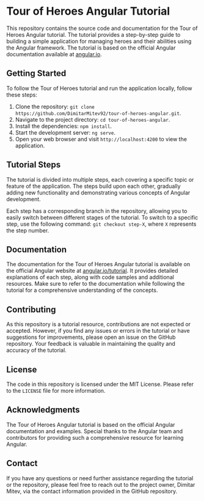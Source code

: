 # Tour of Heroes Angular Tutorial

This repository contains the source code and documentation for the Tour of Heroes Angular tutorial. The tutorial provides a step-by-step guide to building a simple application for managing heroes and their abilities using the Angular framework. The tutorial is based on the official Angular documentation available at [angular.io](https://angular.io).

## Getting Started

To follow the Tour of Heroes tutorial and run the application locally, follow these steps:

1. Clone the repository: `git clone https://github.com/DimitarMitev92/tour-of-heroes-angular.git`.
2. Navigate to the project directory: `cd tour-of-heroes-angular`.
3. Install the dependencies: `npm install`.
4. Start the development server: `ng serve`.
5. Open your web browser and visit `http://localhost:4200` to view the application.

## Tutorial Steps

The tutorial is divided into multiple steps, each covering a specific topic or feature of the application. The steps build upon each other, gradually adding new functionality and demonstrating various concepts of Angular development.

Each step has a corresponding branch in the repository, allowing you to easily switch between different stages of the tutorial. To switch to a specific step, use the following command: `git checkout step-X`, where `X` represents the step number.

## Documentation

The documentation for the Tour of Heroes Angular tutorial is available on the official Angular website at [angular.io/tutorial](https://angular.io/tutorial). It provides detailed explanations of each step, along with code samples and additional resources. Make sure to refer to the documentation while following the tutorial for a comprehensive understanding of the concepts.

## Contributing

As this repository is a tutorial resource, contributions are not expected or accepted. However, if you find any issues or errors in the tutorial or have suggestions for improvements, please open an issue on the GitHub repository. Your feedback is valuable in maintaining the quality and accuracy of the tutorial.

## License

The code in this repository is licensed under the MIT License. Please refer to the `LICENSE` file for more information.

## Acknowledgments

The Tour of Heroes Angular tutorial is based on the official Angular documentation and examples. Special thanks to the Angular team and contributors for providing such a comprehensive resource for learning Angular.

## Contact

If you have any questions or need further assistance regarding the tutorial or the repository, please feel free to reach out to the project owner, Dimitar Mitev, via the contact information provided in the GitHub repository.
